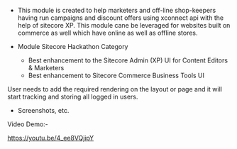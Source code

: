 


  - This module is created to help marketers and off-line shop-keepers having run campaigns and discount offers using xconnect api with the     help of sitecore XP. This module cane be leveraged for websites built on commerce as well which have online as well as offline stores.
  - Module Sitecore Hackathon Category
  
      - Best enhancement to the Sitecore Admin (XP) UI for Content Editors & Marketers
      - Best enhancement to Sitecore Commerce Business Tools UI
  
  
 
  User needs to add the required rendering on the layout or page and it will start tracking and storing all logged in users.
  - Screenshots, etc.
  
  Video Demo:-
  
  https://youtu.be/4_ee8VQjipY

